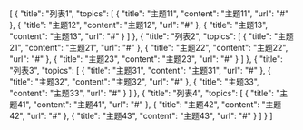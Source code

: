 <univ-topic-page title="主题1">
[
    {
        "title": "列表1",
        "topics": [
            {
                "title": "主题11",
                "content": "主题11",
                "url": "#"
            },
            {
                "title": "主题12",
                "content": "主题12",
                "url": "#"
            },
            {
                "title": "主题13",
                "content": "主题13",
                "url": "#"
            }
        ]
    },
    {
        "title": "列表2",
        "topics": [
            {
                "title": "主题21",
                "content": "主题21",
                "url": "#"
            },
            {
                "title": "主题22",
                "content": "主题22",
                "url": "#"
            },
            {
                "title": "主题23",
                "content": "主题23",
                "url": "#"
            }
        ]
    },
    {
        "title": "列表3",
        "topics": [
            {
                "title": "主题31",
                "content": "主题31",
                "url": "#"
            },
            {
                "title": "主题32",
                "content": "主题32",
                "url": "#"
            },
            {
                "title": "主题33",
                "content": "主题33",
                "url": "#"
            }
        ]
    },
    {
        "title": "列表4",
        "topics": [
            {
                "title": "主题41",
                "content": "主题41",
                "url": "#"
            },
            {
                "title": "主题42",
                "content": "主题42",
                "url": "#"
            },
            {
                "title": "主题43",
                "content": "主题43",
                "url": "#"
            }
        ]
    }
]
</univ-topic-page>
